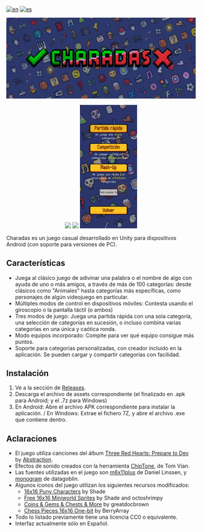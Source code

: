 [![en](https://img.shields.io/badge/lang-en-red.svg)](https://github.com/feliarroyo/Charades/blob/main/README.md)
[![es](https://img.shields.io/badge/lang-es-yellow.svg)](https://github.com/feliarroyo/Charades/blob/main/ReadmeElements/README-es.md)

<p align=center>
  <img src="https://raw.githubusercontent.com/feliarroyo/Charades/main/ReadmeElements/Banner.png">
</p>
<p align=center>
  <img src="https://raw.githubusercontent.com/feliarroyo/Charades/main/ReadmeElements/MainMenu.gif" width="30%">
  <img src="https://raw.githubusercontent.com/feliarroyo/Charades/main/ReadmeElements/CategoryList.gif" width="30%">
  <img src="https://raw.githubusercontent.com/feliarroyo/Charades/main/ReadmeElements/Gameplay.gif" width="30%">
</p>

Charadas es un juego casual desarrollado en Unity para dispositivos Android (con soporte para versiones de PC).

## Características

- Juega al clásico juego de adivinar una palabra o el nombre de algo con ayuda de uno o más amigos, a través de más de 100 categorías: desde clásicos como "Animales" hasta categorías más específicas, como personajes de algún videojuego en particular.
- Múltiples modos de control en dispositivos móviles: Contesta usando el giroscopio o la pantalla táctil (o ambos)
- Tres modos de juego: Juega una partida rápida con una sola categoría, una selección de categorías en sucesión, o incluso combina varias categorías en una única y caótica ronda.
- Modo equipos incorporado: Compite para ver qué equipo consigue más puntos.
- Soporte para categorías personalizadas, con creador incluido en la aplicación. Se pueden cargar y compartir categorías con facilidad.

## Instalación
1. Ve a la sección de [Releases](https://github.com/feliarroyo/Charades/releases).
2. Descarga el archivo de assets correspondiente (el finalizado en .apk para Android; y el .7z para Windows)
3. En Android: Abre el archivo APK correspondiente para instalar la aplicación. / En Windows: Extrae el fichero 7Z, y abre el archivo .exe que contiene dentro.

## Aclaraciones
- El juego utiliza canciones del álbum [Three Red Hearts: Prepare to Dev](https://tallbeard.itch.io/three-red-hearts-prepare-to-dev) by [Abstraction](https://abstractionmusic.com/).
- Efectos de sonido creados con la herramienta [ChipTone](https://sfbgames.itch.io/chiptone), de Tom Vian.
- Las fuentes utilizadas en el juego son [m6x11plus](https://managore.itch.io/m6x11) de Daniel Linssen, y [monogram](https://datagoblin.itch.io/monogram) de datagoblin.
- Algunos íconos del juego utilizan los siguientes recursos modificados:
  - [16x16 Puny Characters](https://merchant-shade.itch.io/16x16-puny-characters) by Shade
  - [Free 16x16 Miniworld Sprites](https://merchant-shade.itch.io/16x16-mini-world-sprites) by Shade and octoshrimpy
  - [Coins & Gems & Chests & More](https://greatdocbrown.itch.io/coins-gems-etc) by greatdocbrown
  - [Chess Pieces 16x16 One-bit](https://berryarray.itch.io/chess-pieces-16x16-one-bit) by BerryArray
- Todo lo listado previamente tiene una licencia CC0 o equivalente.
- Interfaz actualmente sólo en Español.
